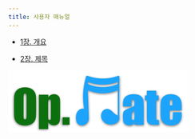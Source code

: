```yaml
---
title: 사용자 매뉴얼
---
```


- [1장. 개요](UserManual1.md)

- [2장. 제목](UserManual2.md)

![Alt text](/img/opmate-small.png)
